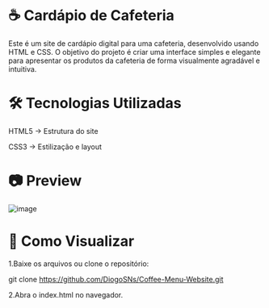 # ☕ Cardápio de Cafeteria
Este é um site de cardápio digital para uma cafeteria, desenvolvido usando HTML e CSS. O objetivo do projeto é criar uma interface simples e elegante para apresentar os produtos da cafeteria de forma visualmente agradável e intuitiva.

# 🛠 Tecnologias Utilizadas
HTML5 → Estrutura do site

CSS3 → Estilização e layout

# 📷 Preview
![image](https://github.com/user-attachments/assets/cab3c970-7d47-473f-9ec8-8f7bad3b5016)

# 🚀 Como Visualizar

1.Baixe os arquivos ou clone o repositório:

git clone https://github.com/DiogoSNs/Coffee-Menu-Website.git

2.Abra o index.html no navegador.

